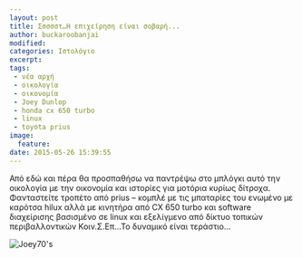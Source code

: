 ```yaml
---
layout: post
title: Σσσσστ…Η επιχείρηση είναι σοβαρή...
author: buckaroobanjai
modified:
categories: Ιστολόγιο
excerpt:
tags:
 - νέα αρχή
 - οικολογία
 - οικονομία
 - Joey Dunlop
 - honda cx 650 turbo
 - linux
 - toyota prius
image:
  feature:
date: 2015-05-26 15:39:55
---
```


Από εδώ και πέρα θα προσπαθήσω να παντρέψω στο μπλόγκι αυτό την οικολογία με την οικονομία και ιστορίες για μοτόρια κυρίως δίτροχα. Φανταστείτε τροπέτο από prius –  κομπλέ με τις μπαταρίες του ενωμένο με καρότσα hilux αλλά με κινητήρα από CX 650 turbo και software διαχείρισης βασισμένο σε linux και εξελίγμενο από δίκτυο τοπικών περιβαλλοντικών Κοιν.Σ.Επ…Το δυναμικό είναι τεράστιο…

![Joey70's](http://i.imgur.com/YrmW6EX.jpg)
